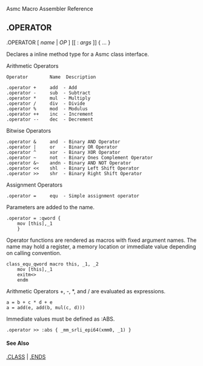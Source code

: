 Asmc Macro Assembler Reference

## .OPERATOR

.OPERATOR [ _name_ | _OP_ ] [[ : _args_ ]] { ... }

Declares a inline method type for a Asmc class interface.

Arithmetic Operators

    Operator        Name  Description

    .operator +     add  - Add
    .operator -     sub  - Subtract
    .operator *     mul  - Multiply
    .operator /     div  - Divide
    .operator %     mod  - Modulus
    .operator ++    inc  - Increment
    .operator --    dec  - Decrement

Bitwise Operators

    .operator &     and  - Binary AND Operator
    .operator |     or   - Binary OR Operator
    .operator ^     xor  - Binary XOR Operator
    .operator ~     not  - Binary Ones Complement Operator
    .operator &~    andn - Binary AND NOT Operator
    .operator <<    shl  - Binary Left Shift Operator
    .operator >>    shr  - Binary Right Shift Operator

Assignment Operators

    .operator =     equ  - Simple assignment operator

Parameters are added to the name.

    .operator = :qword {
        mov [this],_1
        }

Operator functions are rendered as macros with fixed argument names. The name may hold a register, a memory location or immediate value depending on calling convention.

    class_equ_qword macro this, _1, _2
        mov [this],_1
        exitm<>
        endm

Arithmetic Operators +, -, *, and / are evaluated as expressions.

    a = b + c * d + e
    a = add(e, add(b, mul(c, d)))

Immediate values must be defined as :ABS.

    .operator >> :abs { _mm_srli_epi64(xmm0, _1) }

#### See Also

[.CLASS](dot_class.md) | [.ENDS](dot_ends.md)
